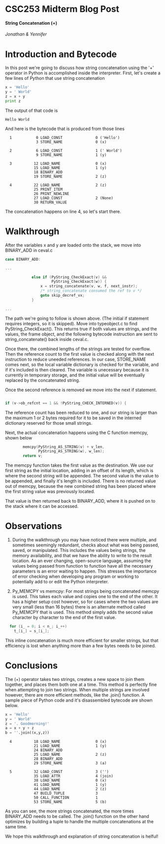 CSC253 Midterm Blog Post
==========
#### String Concatenation (+)
###### Jonathan &amp; Yennifer


Introduction and Bytecode
=========================

In this post we're going to discuss how string concatenation using the '+' operator in Python is accomplished inside the interpreter. First, let's create a few lines of Python that use string concatenation 

```python
x = 'Hello'
y = ' World'
z = x + y
print z
```

The output of that code is 

```
Hello World
```

And here is the bytecode that is produced from those lines

```
  1           0 LOAD_CONST               0 ('Hello')
              3 STORE_NAME               0 (x)

  2           6 LOAD_CONST               1 (' World')
              9 STORE_NAME               1 (y)

  3          12 LOAD_NAME                0 (x)
             15 LOAD_NAME                1 (y)
             18 BINARY_ADD          
             19 STORE_NAME               2 (z)

  4          22 LOAD_NAME                2 (z)
             25 PRINT_ITEM          
             26 PRINT_NEWLINE       
             27 LOAD_CONST               2 (None)
             30 RETURN_VALUE  
```

The concatenation happens on line 4, so let's start there.

Walkthrough
===========

After the variables x and y are loaded onto the stack, we move into BINARY_ADD in ceval.c

```c
case BINARY_ADD:

...

            else if (PyString_CheckExact(v) &&
                     PyString_CheckExact(w)) {
                x = string_concatenate(v, w, f, next_instr);
                /* string_concatenate consumed the ref to v */
                goto skip_decref_vx;
            }

...

```

The path we're going to follow is shown above. (The initial if statement requires integers, so it is skipped). Move into typeobject.c to find PyString_CheckExact(). This returns true if both values are strings, and the values, the frame object, and the following bytecode instruction are sent to string_concatenate() back inside ceval.c.

Once there, the combined lengths of the strings are tested for overflow. Then the reference count to the first value is checked along with the next instruction to reduce uneeded references. In our case, STORE_NAME comes next, so the local variable dictionary is checked for the variable, and if it's included is then cleared. The variable is unecessary because it is currently in temporary storage, and the initial value will be eventually replaced by the concatenated string.

Once the second reference is removed we move into the next if statement.

```c

if (v->ob_refcnt == 1 && !PyString_CHECK_INTERNED(v)) {

```

The reference count has been reduced to one, and our string is larger than the maximum  1 or 2 bytes required for it to be saved in the interned dictionary reserved for those small strings.

Next, the actual concatenation happens using the C function memcpy, shown below

```c
        memcpy(PyString_AS_STRING(v) + v_len,
               PyString_AS_STRING(w), w_len);
        return v;
```

The memcpy function takes the first value as the destination. We use our first string as the initial location, adding in an offset of its length, which is where the second string will be appended. The second value is the value to be appended, and finally it's length is included. There is no returned value out of memcpy, because the new combined string has been placed where the first string value was previously located.

That value is then returned back to BINARY_ADD, where it is pushed on to the stack where it can be accessed.

Observations
============

1. During the walkthrough you may have noticed there were multiple, and sometimes seemingly redundant, checks about what was being passed, saved, or manipulated. This includes the values being strings, the memory availability, and that we have the ability to write to the result location. As an ever changing, open-source language, assuming the values being passed from function to function have all the necessary parameters is an error waiting to happen. This stresses the importance of error checking when developing any program or working to potentially add to or edit the Python interpreter.

2. Py_MEMCPY vs memcpy: For most strings being concatenated memcpy is used. This takes each value and copies one to the end of the other. It has a higher setup cost however, so for cases where the two values are very small (less than 16 bytes) there is an alternate method called Py_MEMCPY that is used. This method simply adds the second value character by character to the end of the first value.

```c
  for (i_ = 0; i < n_; i_++)
    t_[i_] = s_[i_];
```

This inline concatenation is much more efficient for smaller strings, but that efficiency is lost when anything more than a few bytes needs to be joined.

Conclusions
===========

The (+) operator takes two strings, creates a new space to join them together, and places them both one at a time. This method is perfectly fine when attempting to join two strings. When multiple strings are involved however, there are more efficient methods, like the .join() function. A sample piece of Python code and it's disassembled bytecode are shown below.

```python
x = 'Hello'
y = ' World'
z = '. Goodmorning!'
a = x + y + z
b = ''.join((x,y,z))
```

```
  4          18 LOAD_NAME                0 (x)
             21 LOAD_NAME                1 (y)
             24 BINARY_ADD          
             25 LOAD_NAME                2 (z)
             28 BINARY_ADD          
             29 STORE_NAME               3 (a)

  5          32 LOAD_CONST               3 ('')
             35 LOAD_ATTR                4 (join)
             38 LOAD_NAME                0 (x)
             41 LOAD_NAME                1 (y)
             44 LOAD_NAME                2 (z)
             47 BUILD_TUPLE              3
             50 CALL_FUNCTION            1
             53 STORE_NAME               5 (b)
```

As you can see, the more strings concatenated, the more times BINARY_ADD needs to be called. The .join() function on the other hand optimizes by building a tuple to handle the multiple concatenations at the same time.

We hope this walkthrough and explanation of string concatenation is helful!
